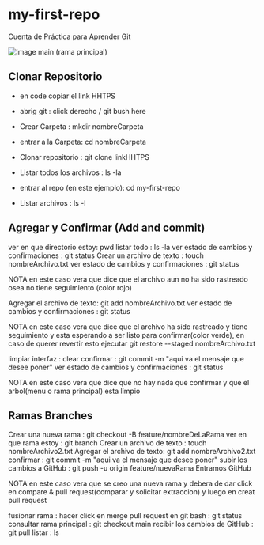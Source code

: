 # my-first-repo
Cuenta de Práctica para Aprender Git

![image](https://user-images.githubusercontent.com/93413366/188342810-6cae9736-62fa-4822-ac7d-e59f107b8925.png)
main (rama principal)

## Clonar Repositorio

- en code copiar el link HHTPS

- abrig git : click derecho / git bush here
- Crear Carpeta : mkdir nombreCarpeta
- entrar a la Carpeta: cd nombreCarpeta
- Clonar repositorio : git clone linkHHTPS

- Listar todos los archivos : ls -la
- entrar al repo (en este ejemplo): cd my-first-repo
- Listar archivos : ls -l

## Agregar y Confirmar (Add and commit)

ver en que directorio estoy: pwd
listar todo : ls -la
ver estado de cambios y confirmaciones : git status
Crear un archivo de texto : touch nombreArchivo.txt
ver estado de cambios y confirmaciones : git status

NOTA en este caso vera que dice que el archivo aun no ha sido rastreado
osea no tiene seguimiento (color rojo)

Agregar el archivo de texto: git add nombreArchivo.txt
ver estado de cambios y confirmaciones : git status

NOTA en este caso vera que dice que el archivo ha sido rastreado
y tiene seguimiento y esta esperando a ser listo para confirmar(color verde),
en caso de querer revertir esto ejecutar git restore --staged nombreArchivo.txt

limpiar interfaz : clear
confirmar : git commit -m "aqui va el mensaje que desee poner"
ver estado de cambios y confirmaciones : git status

NOTA en este caso vera que dice que no hay nada que confirmar y que
el arbol(menu o rama principal) esta limpio

## Ramas Branches

Crear una nueva rama : git checkout -B feature/nombreDeLaRama
ver en que rama estoy : git branch
Crear un archivo de texto : touch nombreArchivo2.txt
Agregar el archivo de texto: git add nombreArchivo2.txt
confirmar : git commit -m "aqui va el mensaje que desee poner"
subir los cambios a GitHub : git push -u origin feature/nuevaRama 
Entramos GitHub

NOTA en este caso vera que se creo una nueva rama y debera de dar click en 
compare & pull request(comparar y solicitar extraccion) y luego en creat pull request

fusionar rama : hacer click en merge pull request
en git bash : git status
consultar rama principal : git checkout main
recibir los cambios de GitHub : git pull
listar : ls

